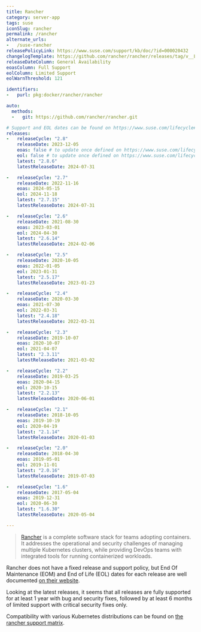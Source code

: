 ```yaml
---
title: Rancher
category: server-app
tags: suse
iconSlug: rancher
permalink: /rancher
alternate_urls:
-   /suse-rancher
releasePolicyLink: https://www.suse.com/support/kb/doc/?id=000020432
changelogTemplate: https://github.com/rancher/rancher/releases/tag/v__LATEST__
releaseDateColumn: General Availability
eoasColumn: Full Support
eolColumn: Limited Support
eolWarnThreshold: 121

identifiers:
-   purl: pkg:docker/rancher/rancher

auto:
  methods:
  -   git: https://github.com/rancher/rancher.git

# Support and EOL dates can be found on https://www.suse.com/lifecycle#rancher
releases:
-   releaseCycle: "2.8"
    releaseDate: 2023-12-05
    eoas: false # to update once defined on https://www.suse.com/lifecycle#rancher
    eol: false # to update once defined on https://www.suse.com/lifecycle#rancher
    latest: "2.8.6"
    latestReleaseDate: 2024-07-31

-   releaseCycle: "2.7"
    releaseDate: 2022-11-16
    eoas: 2024-05-15
    eol: 2024-11-18
    latest: "2.7.15"
    latestReleaseDate: 2024-07-31

-   releaseCycle: "2.6"
    releaseDate: 2021-08-30
    eoas: 2023-03-01
    eol: 2024-04-30
    latest: "2.6.14"
    latestReleaseDate: 2024-02-06

-   releaseCycle: "2.5"
    releaseDate: 2020-10-05
    eoas: 2022-01-05
    eol: 2023-01-31
    latest: "2.5.17"
    latestReleaseDate: 2023-01-23

-   releaseCycle: "2.4"
    releaseDate: 2020-03-30
    eoas: 2021-07-30
    eol: 2022-03-31
    latest: "2.4.18"
    latestReleaseDate: 2022-03-31

-   releaseCycle: "2.3"
    releaseDate: 2019-10-07
    eoas: 2020-10-07
    eol: 2021-04-07
    latest: "2.3.11"
    latestReleaseDate: 2021-03-02

-   releaseCycle: "2.2"
    releaseDate: 2019-03-25
    eoas: 2020-04-15
    eol: 2020-10-15
    latest: "2.2.13"
    latestReleaseDate: 2020-06-01

-   releaseCycle: "2.1"
    releaseDate: 2018-10-05
    eoas: 2019-10-19
    eol: 2020-04-19
    latest: "2.1.14"
    latestReleaseDate: 2020-01-03

-   releaseCycle: "2.0"
    releaseDate: 2018-04-30
    eoas: 2019-05-01
    eol: 2019-11-01
    latest: "2.0.16"
    latestReleaseDate: 2019-07-03

-   releaseCycle: "1.6"
    releaseDate: 2017-05-04
    eoas: 2019-12-31
    eol: 2020-06-30
    latest: "1.6.30"
    latestReleaseDate: 2020-05-04

---
```


> [Rancher](https://www.rancher.com/) is a complete software stack for teams adopting containers.
> It addresses the operational and security challenges of managing multiple Kubernetes clusters,
> while providing DevOps teams with integrated tools for running containerized workloads.

Rancher does not have a fixed release and support policy, but End Of Maintenance (EOM) and End of
Life (EOL) dates for each release are well documented [on their website](https://www.suse.com/lifecycle#rancher).

Looking at the latest releases, it seems that all releases are fully supported for at least 1 year
with bug and security fixes, followed by at least 6 months of limited support with critical
security fixes only.

Compatibility with various Kubernetes distributions can be found on [the rancher support matrix](https://www.suse.com/suse-rancher/support-matrix/all-supported-versions/).
